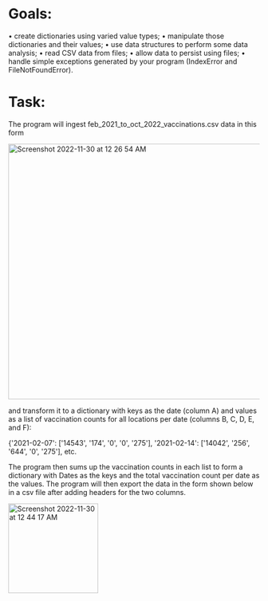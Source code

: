 # Goals:
• create dictionaries using varied value types;
• manipulate those dictionaries and their values;
• use data structures to perform some data analysis;
• read CSV data from files;
• allow data to persist using files;
• handle simple exceptions generated by your program (IndexError and FileNotFoundError).

# Task:
The program will ingest feb_2021_to_oct_2022_vaccinations.csv data in this form

<img width="513" alt="Screenshot 2022-11-30 at 12 26 54 AM" src="https://user-images.githubusercontent.com/119257994/204715449-3f0f81ea-3cd4-40f1-8232-cbc83f703029.png">

and transform it to a dictionary with keys as the date (column A) and values as a list of vaccination counts for all locations per date (columns B, C, D, E, and F): 

{'2021-02-07': ['14543', '174', '0', '0', '275'], 
'2021-02-14': ['14042', '256', '644', '0', '275'],
etc.

The program then sums up the vaccination counts in each list to form a dictionary with Dates as the keys and the total vaccination count per date as the values. The program will then export the data in the form shown below in a csv file after adding headers for the two columns.

<img width="180" alt="Screenshot 2022-11-30 at 12 44 17 AM" src="https://user-images.githubusercontent.com/119257994/204717268-3319f0a4-45c6-48da-8ad7-7e94ace77453.png">
